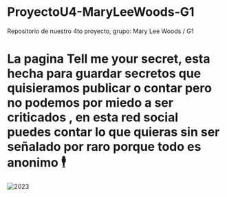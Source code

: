 # ProyectoU4-MaryLeeWoods-G1
Repositorio de nuestro 4to proyecto, grupo: Mary Lee Woods / G1
# La pagina Tell me your secret, esta hecha para guardar secretos que quisieramos publicar o contar pero no podemos por miedo a ser criticados , en esta red social puedes contar lo que quieras sin ser señalado por raro porque todo es anonimo 🕴
![2023](https://user-images.githubusercontent.com/121249471/228720980-fb8ed528-e8c2-4cd7-903a-1fa647afce49.PNG)

